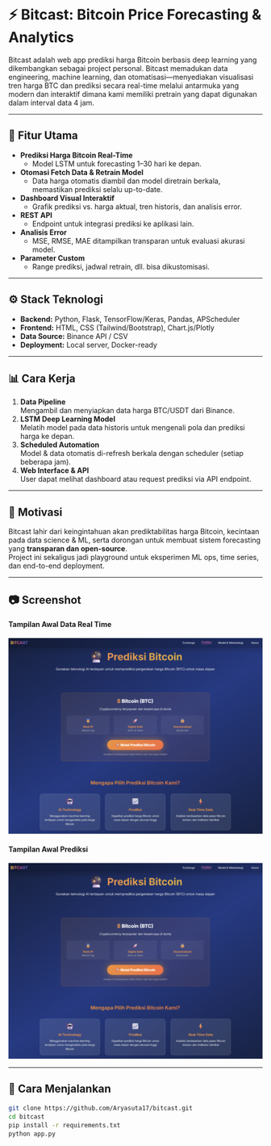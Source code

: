 # ⚡ Bitcast: Bitcoin Price Forecasting & Analytics

Bitcast adalah web app prediksi harga Bitcoin berbasis deep learning yang dikembangkan sebagai project personal. Bitcast memadukan data engineering, machine learning, dan otomatisasi—menyediakan visualisasi tren harga BTC dan prediksi secara real-time melalui antarmuka yang modern dan interaktif dimana kami memiliki pretrain yang dapat digunakan dalam interval data 4 jam.

---

## 🚀 Fitur Utama

- **Prediksi Harga Bitcoin Real-Time**
  - Model LSTM untuk forecasting 1–30 hari ke depan.
- **Otomasi Fetch Data & Retrain Model**
  - Data harga otomatis diambil dan model diretrain berkala, memastikan prediksi selalu up-to-date.
- **Dashboard Visual Interaktif**
  - Grafik prediksi vs. harga aktual, tren historis, dan analisis error.
- **REST API**
  - Endpoint untuk integrasi prediksi ke aplikasi lain.
- **Analisis Error**
  - MSE, RMSE, MAE ditampilkan transparan untuk evaluasi akurasi model.
- **Parameter Custom**
  - Range prediksi, jadwal retrain, dll. bisa dikustomisasi.

---

## ⚙️ Stack Teknologi

- **Backend:** Python, Flask, TensorFlow/Keras, Pandas, APScheduler
- **Frontend:** HTML, CSS (Tailwind/Bootstrap), Chart.js/Plotly
- **Data Source:** Binance API / CSV
- **Deployment:** Local server, Docker-ready

---

## 📊 Cara Kerja

1. **Data Pipeline**  
   Mengambil dan menyiapkan data harga BTC/USDT dari Binance.
2. **LSTM Deep Learning Model**  
   Melatih model pada data historis untuk mengenali pola dan prediksi harga ke depan.
3. **Scheduled Automation**  
   Model & data otomatis di-refresh berkala dengan scheduler (setiap beberapa jam).
4. **Web Interface & API**  
   User dapat melihat dashboard atau request prediksi via API endpoint.

---

## 🧠 Motivasi

Bitcast lahir dari keingintahuan akan prediktabilitas harga Bitcoin, kecintaan pada data science & ML, serta dorongan untuk membuat sistem forecasting yang **transparan dan open-source**.  
Project ini sekaligus jadi playground untuk eksperimen ML ops, time series, dan end-to-end deployment.

---

## 📷 Screenshot

####  Tampilan Awal Data Real Time
![Bitcast Dashboard Example](assets/bitcast_dashboard2.png)  

####  Tampilan Awal Prediksi
![Bitcast Dashboard Example](assets/bitcast_dashboard2.png)  

---

## 🚦 Cara Menjalankan

```bash
git clone https://github.com/Aryasuta17/bitcast.git
cd bitcast
pip install -r requirements.txt
python app.py
